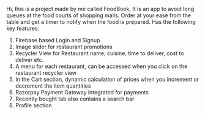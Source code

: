 Hi, this is a project made by me called FoodBook, It is an app to avoid long queues at the food courts of shopping malls. Order at your ease from the table and get a timer to notify when the food is prepared.
Has the following key features:
1. Firebase based Login and Signup
2. Image slider for restaurant promotions
3. Recycler View for Restaurant name, cuisine, time to deliver, cost to deliver etc.
4. A menu for each restaurant, can be accessed when you click on the restaurant recycler view
5. In the Cart section, dynamic calculation of prices when you increment or decrement the item quantities
6. Razorpay Payment Gateway integrated for payments
7. Recently bought tab also contains a search bar
8. Profile section
